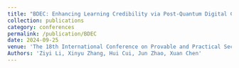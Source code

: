 ```yaml
---
title: "BDEC: Enhancing Learning Credibility via Post-Quantum Digital Credentials"
collection: publications
category: conferences
permalink: /publication/BDEC
date: 2024-09-25
venue: 'The 18th International Conference on Provable and Practical Security (ProvSec) - Accepted for Publication'
Authors: 'Ziyi Li, Xinyu Zhang, Hui Cui, Jun Zhao, Xuan Chen'
---
```

